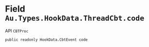 # Field `Au.Types.HookData.ThreadCbt.code`

API `CBTProc`

```
public readonly HookData.CbtEvent code
```